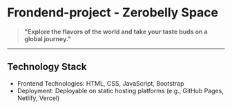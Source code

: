 #  Frondend-project - Zerobelly Space

> **"Explore the flavors of the world and take your taste buds on a global journey."**

---

##  Technology Stack
-  Frontend Technologies: HTML, CSS, JavaScript, Bootstrap
-  Deployment: Deployable on static hosting platforms (e.g., GitHub Pages, Netlify, Vercel)  

